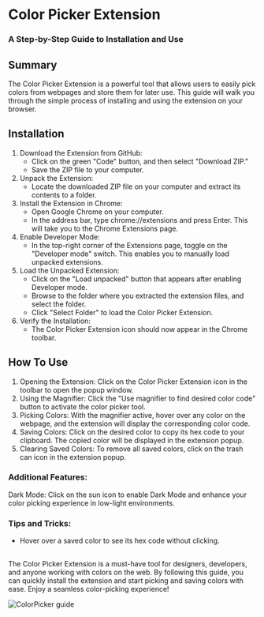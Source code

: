 #   Color Picker Extension 
### A Step-by-Step Guide to Installation and Use
## Summary
The Color Picker Extension is a powerful tool that allows users to easily pick colors from webpages and store them for later use. This guide will walk you through the simple process of installing and using the extension on your browser.

## Installation
1. Download the Extension from GitHub:
   - Click on the green "Code" button, and then select "Download ZIP."
   - Save the ZIP file to your computer.
2. Unpack the Extension:
   - Locate the downloaded ZIP file on your computer and extract its contents to a folder.
3. Install the Extension in Chrome:
   - Open Google Chrome on your computer.
   - In the address bar, type chrome://extensions and press Enter. This will take you to the Chrome Extensions page.
4. Enable Developer Mode:
   - In the top-right corner of the Extensions page, toggle on the "Developer mode" switch. This enables you to manually load unpacked extensions.
5. Load the Unpacked Extension:
   - Click on the "Load unpacked" button that appears after enabling Developer mode.
   - Browse to the folder where you extracted the extension files, and select the folder.
   - Click "Select Folder" to load the Color Picker Extension.
6. Verify the Installation:
   - The Color Picker Extension icon should now appear in the Chrome toolbar.

## How To Use
1. Opening the Extension: Click on the Color Picker Extension icon in the toolbar to open the popup window.
2. Using the Magnifier: Click the "Use magnifier to find desired color code" button to activate the color picker tool.
3. Picking Colors: With the magnifier active, hover over any color on the webpage, and the extension will display the corresponding color code.
4. Saving Colors: Click on the desired color to copy its hex code to your clipboard. The copied color will be displayed in the extension popup.
5. Clearing Saved Colors: To remove all saved colors, click on the trash can icon in the extension popup.

### Additional Features:
Dark Mode: Click on the sun icon to enable Dark Mode and enhance your color picking experience in low-light environments.

### Tips and Tricks:

- Hover over a saved color to see its hex code without clicking.

##
The Color Picker Extension is a must-have tool for designers, developers, and anyone working with colors on the web. By following this guide, you can quickly install the extension and start picking and saving colors with ease. Enjoy a seamless color-picking experience!

![ColorPicker guide](/assets/ColorPicker-guide.gif)

